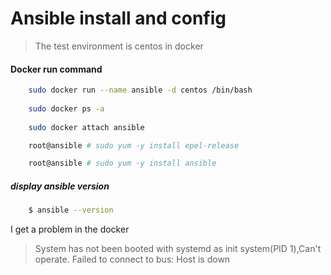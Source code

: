#  Ansible install and config
> The test environment is centos in docker
#### Docker run command
```bash
    sudo docker run --name ansible -d centos /bin/bash
   
    sudo docker ps -a
    
    sudo docker attach ansible

    root@ansible # sudo yum -y install epel-release

    root@ansible # sudo yum -y install ansible
```
##### display ansible version
```bash
    $ ansible --version
```
I get a problem in the docker

> System has not been booted with systemd as init system(PID 1),Can't operate.
Failed to connect to bus: Host is down
